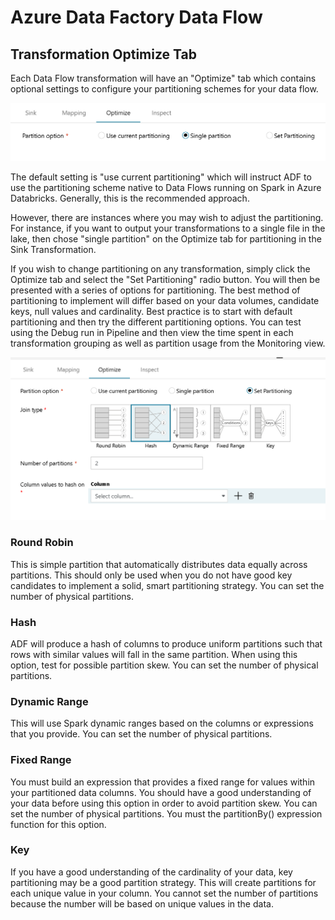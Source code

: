 # Azure Data Factory Data Flow

## Transformation Optimize Tab

Each Data Flow transformation will have an "Optimize" tab which contains optional settings to configure your partitioning schemes for your data flow.

<img src="../images/opt001.png" width="800">

The default setting is "use current partitioning" which will instruct ADF to use the partitioning scheme native to Data Flows running on Spark in Azure Databricks. Generally, this is the recommended approach.

However, there are instances where you may wish to adjust the partitioning. For instance, if you want to output your transformations to a single file in the lake, then chose "single partition" on the Optimize tab for partitioning in the Sink Transformation.

If you wish to change partitioning on any transformation, simply click the Optimize tab and select the "Set Partitioning" radio button. You will then be presented with a series of options for partitioning. The best method of partitioning to implement will differ based on your data volumes, candidate keys, null values and cardinality. Best practice is to start with default partitioning and then try the different partitioning options. You can test using the Debug run in Pipeline and then view the time spent in each transformation grouping as well as partition usage from the Monitoring view.

<img src="../images/opt002.png" width="600">

### Round Robin

This is simple partition that automatically distributes data equally across partitions. This should only be used when you do not have good key candidates to implement a solid, smart partitioning strategy. You can set the number of physical partitions.

### Hash

ADF will produce a hash of columns to produce uniform partitions such that rows with similar values will fall in the same partition. When using this option, test for possible partition skew. You can set the number of physical partitions.

### Dynamic Range

This will use Spark dynamic ranges based on the columns or expressions that you provide. You can set the number of physical partitions. 

### Fixed Range

You must build an expression that provides a fixed range for values within your partitioned data columns. You should have a good understanding of your data before using this option in order to avoid partition skew. You can set the number of physical partitions. You must the partitionBy() expression function for this option.

### Key

If you have a good understanding of the cardinality of your data, key partitioning may be a good partition strategy. This will create partitions for each unique value in your column. You cannot set the number of partitions because the number will be based on unique values in the data.
